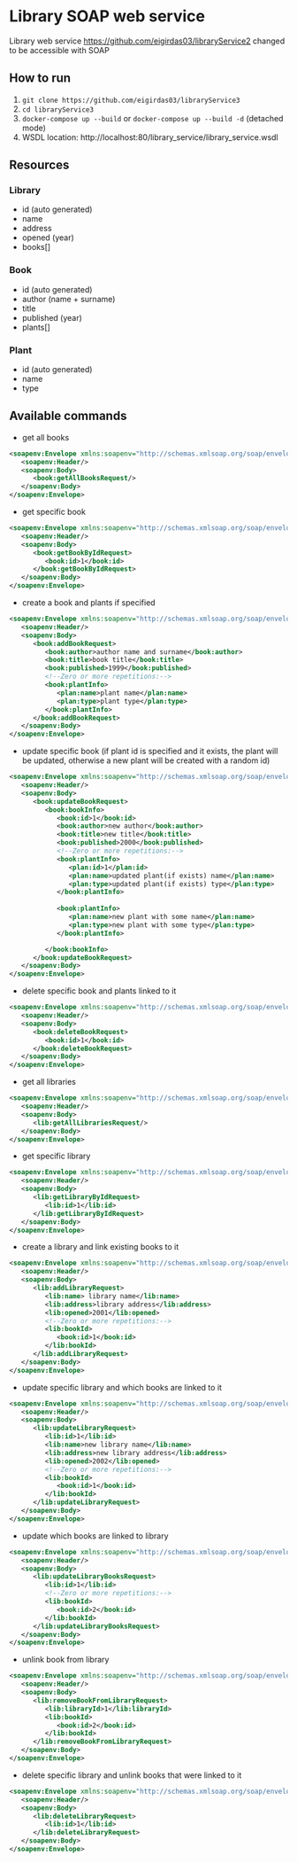 # Library SOAP web service
  Library web service https://github.com/eigirdas03/libraryService2 changed to be accessible with SOAP


## How to run
1. `git clone https://github.com/eigirdas03/libraryService3`
2. `cd libraryService3`
3. `docker-compose up --build` or `docker-compose up --build -d` (detached mode)
4. WSDL location: http://localhost:80/library_service/library_service.wsdl
   

## Resources

### Library
* id (auto generated)
* name
* address
* opened (year)
* books[]

### Book
* id (auto generated)
* author (name + surname)
* title
* published (year)
* plants[]

### Plant
* id (auto generated)
* name
* type


## Available commands

* get all books
```xml
<soapenv:Envelope xmlns:soapenv="http://schemas.xmlsoap.org/soap/envelope/" xmlns:book="http://www.library_service.com/book">
   <soapenv:Header/>
   <soapenv:Body>
      <book:getAllBooksRequest/>
   </soapenv:Body>
</soapenv:Envelope>
```

* get specific book
```xml
<soapenv:Envelope xmlns:soapenv="http://schemas.xmlsoap.org/soap/envelope/" xmlns:book="http://www.library_service.com/book">
   <soapenv:Header/>
   <soapenv:Body>
      <book:getBookByIdRequest>
         <book:id>1</book:id>
      </book:getBookByIdRequest>
   </soapenv:Body>
</soapenv:Envelope>
```

* create a book and plants if specified

```xml
<soapenv:Envelope xmlns:soapenv="http://schemas.xmlsoap.org/soap/envelope/" xmlns:book="http://www.library_service.com/book" xmlns:plan="http://www.library_service.com/plant">
   <soapenv:Header/>
   <soapenv:Body>
      <book:addBookRequest>
         <book:author>author name and surname</book:author>
         <book:title>book title</book:title>
         <book:published>1999</book:published>
         <!--Zero or more repetitions:-->
         <book:plantInfo>
            <plan:name>plant name</plan:name>
            <plan:type>plant type</plan:type>
         </book:plantInfo>
      </book:addBookRequest>
   </soapenv:Body>
</soapenv:Envelope>
```

* update specific book (if plant id is specified and it exists, the plant will be updated, otherwise a new plant will be created with a random id)
  
```xml
<soapenv:Envelope xmlns:soapenv="http://schemas.xmlsoap.org/soap/envelope/" xmlns:book="http://www.library_service.com/book" xmlns:plan="http://www.library_service.com/plant">
   <soapenv:Header/>
   <soapenv:Body>
      <book:updateBookRequest>
         <book:bookInfo>
            <book:id>1</book:id>
            <book:author>new author</book:author>
            <book:title>new title</book:title>
            <book:published>2000</book:published>
            <!--Zero or more repetitions:-->
            <book:plantInfo>
               <plan:id>1</plan:id>
               <plan:name>updated plant(if exists) name</plan:name>
               <plan:type>updated plant(if exists) type</plan:type>
            </book:plantInfo>
            
            <book:plantInfo>
               <plan:name>new plant with some name</plan:name>
               <plan:type>new plant with some type</plan:type>
            </book:plantInfo>

         </book:bookInfo>
      </book:updateBookRequest>
   </soapenv:Body>
</soapenv:Envelope>
```

* delete specific book and plants linked to it
```xml
<soapenv:Envelope xmlns:soapenv="http://schemas.xmlsoap.org/soap/envelope/" xmlns:book="http://www.library_service.com/book">
   <soapenv:Header/>
   <soapenv:Body>
      <book:deleteBookRequest>
         <book:id>1</book:id>
      </book:deleteBookRequest>
   </soapenv:Body>
</soapenv:Envelope>
```

* get all libraries
```xml
<soapenv:Envelope xmlns:soapenv="http://schemas.xmlsoap.org/soap/envelope/" xmlns:lib="http://www.library_service.com/library">
   <soapenv:Header/>
   <soapenv:Body>
      <lib:getAllLibrariesRequest/>
   </soapenv:Body>
</soapenv:Envelope>
```

* get specific library
```xml
<soapenv:Envelope xmlns:soapenv="http://schemas.xmlsoap.org/soap/envelope/" xmlns:lib="http://www.library_service.com/library">
   <soapenv:Header/>
   <soapenv:Body>
      <lib:getLibraryByIdRequest>
         <lib:id>1</lib:id>
      </lib:getLibraryByIdRequest>
   </soapenv:Body>
</soapenv:Envelope>
```

* create a library and link existing books to it
```xml
<soapenv:Envelope xmlns:soapenv="http://schemas.xmlsoap.org/soap/envelope/" xmlns:lib="http://www.library_service.com/library" xmlns:book="http://www.library_service.com/book">
   <soapenv:Header/>
   <soapenv:Body>
      <lib:addLibraryRequest>
         <lib:name> library name</lib:name>
         <lib:address>library address</lib:address>
         <lib:opened>2001</lib:opened>
         <!--Zero or more repetitions:-->
         <lib:bookId>
            <book:id>1</book:id>
         </lib:bookId>
      </lib:addLibraryRequest>
   </soapenv:Body>
</soapenv:Envelope>
```

* update specific library and which books are linked to it
```xml
<soapenv:Envelope xmlns:soapenv="http://schemas.xmlsoap.org/soap/envelope/" xmlns:lib="http://www.library_service.com/library" xmlns:book="http://www.library_service.com/book">
   <soapenv:Header/>
   <soapenv:Body>
      <lib:updateLibraryRequest>
         <lib:id>1</lib:id>
         <lib:name>new library name</lib:name>
         <lib:address>new library address</lib:address>
         <lib:opened>2002</lib:opened>
         <!--Zero or more repetitions:-->
         <lib:bookId>
            <book:id>1</book:id>
         </lib:bookId>
      </lib:updateLibraryRequest>
   </soapenv:Body>
</soapenv:Envelope>
```

* update which books are linked to library
```xml
<soapenv:Envelope xmlns:soapenv="http://schemas.xmlsoap.org/soap/envelope/" xmlns:lib="http://www.library_service.com/library" xmlns:book="http://www.library_service.com/book">
   <soapenv:Header/>
   <soapenv:Body>
      <lib:updateLibraryBooksRequest>
         <lib:id>1</lib:id>
         <!--Zero or more repetitions:-->
         <lib:bookId>
            <book:id>2</book:id>
         </lib:bookId>
      </lib:updateLibraryBooksRequest>
   </soapenv:Body>
</soapenv:Envelope>
```

* unlink book from library
```xml
<soapenv:Envelope xmlns:soapenv="http://schemas.xmlsoap.org/soap/envelope/" xmlns:lib="http://www.library_service.com/library" xmlns:book="http://www.library_service.com/book">
   <soapenv:Header/>
   <soapenv:Body>
      <lib:removeBookFromLibraryRequest>
         <lib:libraryId>1</lib:libraryId>
         <lib:bookId>
            <book:id>2</book:id>
         </lib:bookId>
      </lib:removeBookFromLibraryRequest>
   </soapenv:Body>
</soapenv:Envelope>
```

* delete specific library and unlink books that were linked to it
```xml
<soapenv:Envelope xmlns:soapenv="http://schemas.xmlsoap.org/soap/envelope/" xmlns:lib="http://www.library_service.com/library">
   <soapenv:Header/>
   <soapenv:Body>
      <lib:deleteLibraryRequest>
         <lib:id>1</lib:id>
      </lib:deleteLibraryRequest>
   </soapenv:Body>
</soapenv:Envelope>
```
